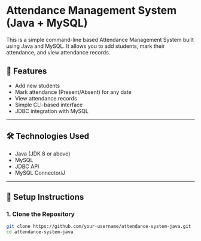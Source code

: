 # Attendance Management System (Java + MySQL)

This is a simple command-line based Attendance Management System built using Java and MySQL. It allows you to add students, mark their attendance, and view attendance records.

## 📌 Features

- Add new students
- Mark attendance (Present/Absent) for any date
- View attendance records
- Simple CLI-based interface
- JDBC integration with MySQL

---

## 🛠 Technologies Used

- Java (JDK 8 or above)
- MySQL
- JDBC API
- MySQL Connector/J

---

## 🧰 Setup Instructions

### 1. Clone the Repository

```bash
git clone https://github.com/your-username/attendance-system-java.git
cd attendance-system-java
